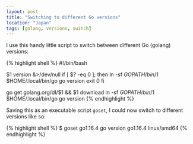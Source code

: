 ```yaml
---
layout: post
title: "Switching to different Go versions"
location: "Japan"
tags: [golang, versions, switch]
---
```


I use this handy little script to switch between different Go (golang) versions:

{% highlight shell %}
#!/bin/bash

$1 version &>/dev/null
if [ $? -eq 0 ]; then
    ln -sf $GOPATH/bin/$1 $HOME/.local/bin/go
    go version
    exit 0
fi

go get golang.org/dl/$1 && $1 download
ln -sf $GOPATH/bin/$1 $HOME/.local/bin/go
go version
{% endhighlight %}

Saving this as an executable script `goset`, I could now switch to different versions like so:

{% highlight shell %}
$ goset go1.16.4
go version go1.16.4 linux/amd64
{% endhighlight %}
